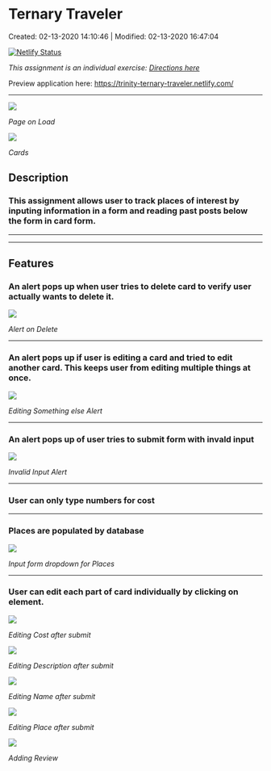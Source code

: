 # Ternary Traveler

Created: 02-13-2020 14:10:46 | Modified: 02-13-2020 16:47:04

[![Netlify Status](https://api.netlify.com/api/v1/badges/355485d0-6c60-4d87-972b-27f2bda7a895/deploy-status)](https://app.netlify.com/sites/trinity-ternary-traveler/deploys)

*This assignment is an individual exercise: [Directions here](directions.md)*

Preview application here: https://trinity-ternary-traveler.netlify.com/

***

![](screenshots/welcome.png)

*Page on Load*

![](screenshots/cards.png)

*Cards*
## Description
### This assignment allows user to track places of interest by inputing information in a form and reading past posts below the form in card form. 
***
***
## Features
### An alert pops up when user tries to delete card to verify user actually wants to delete it.
![](screenshots/deleteAlert.png)

*Alert on Delete*
***
### An alert pops up if user is editing a card and tried to edit another card. This keeps user from editing multiple things at once.
![](screenshots/editingAlert.png)

*Editing Something else Alert*
***
### An alert pops up of user tries to submit form with invald input
![](screenshots/emptyInput.png)

*Invalid Input Alert*
***
### User can only type numbers for cost
***
### Places are populated by database
![](screenshots/placedrop.png)

*Input form dropdown for Places*
***
### User can edit each part of card individually by clicking on element.
![](screenshots/editCost.png)

*Editing Cost after submit*

![](screenshots/editDescription.png)

*Editing Description after submit*

![](screenshots/editName.png)

*Editing Name after submit*

![](screenshots/editPlace.png)

*Editing Place after submit*

![](screenshots/editReview.png)

*Adding Review*

